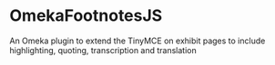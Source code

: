 # OmekaFootnotesJS
An Omeka plugin to extend the TinyMCE on exhibit pages to include highlighting, quoting, transcription and translation
